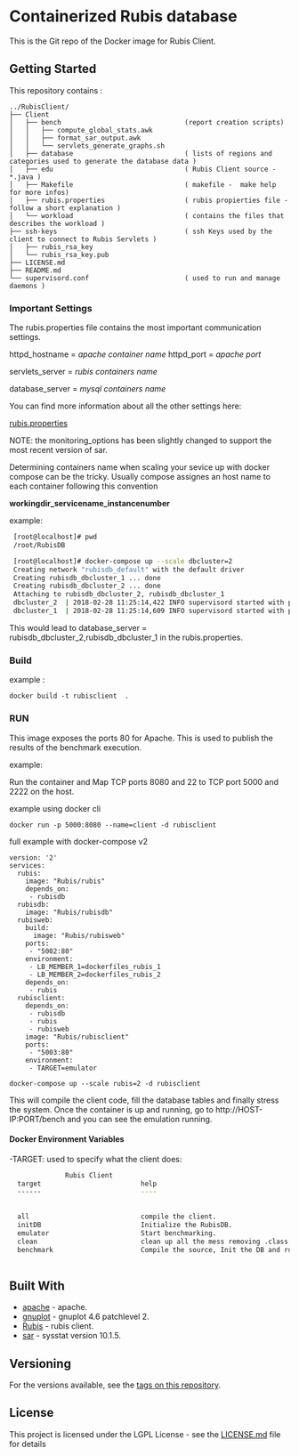 #  Containerized Rubis database

This is the Git repo of the Docker image for Rubis Client.

## Getting Started

This repository contains :

```
../RubisClient/
├── Client
│   ├── bench                               (report creation scripts)
│   │   ├── compute_global_stats.awk
│   │   ├── format_sar_output.awk
│   │   └── servlets_generate_graphs.sh
│   ├── database                            ( lists of regions and categories used to generate the database data )
│   ├── edu                                 ( Rubis Client source -  *.java )
│   ├── Makefile                            ( makefile -  make help for more infos)
│   ├── rubis.properties                    ( rubis propierties file - follow a short explanation )
│   └── workload                            ( contains the files that describes the workload ) 
├── ssh-keys                                ( ssh Keys used by the client to connect to Rubis Servlets )
│   ├── rubis_rsa_key
│   └── rubis_rsa_key.pub
├── LICENSE.md
├── README.md
└── supervisord.conf                        ( used to run and manage daemons )

```

### Important Settings

The rubis.properties file contains the most important communication settings.


httpd_hostname = *apache container name*
httpd_port = *apache port*

servlets_server = *rubis containers name*

database_server = *mysql containers name*

You can find more information about all the other settings here:

[rubis.properties](http://rubis.ow2.org/doc/properties_file.html)

NOTE: the monitoring_options has been slightly changed to support the most recent version of sar.

Determining containers name when scaling your sevice up with docker compose can be the tricky.
Usually compose assignes an host name to each container following this convention

**workingdir_servicename_instancenumber**

example: 
   
```bash
 [root@localhost]# pwd 
 /root/RubisDB

 [root@localhost]# docker-compose up --scale dbcluster=2
 Creating network "rubisdb_default" with the default driver
 Creating rubisdb_dbcluster_1 ... done
 Creating rubisdb_dbcluster_2 ... done
 Attaching to rubisdb_dbcluster_2, rubisdb_dbcluster_1
 dbcluster_2  | 2018-02-28 11:25:14,422 INFO supervisord started with pid 1
 dbcluster_1  | 2018-02-28 11:25:14,609 INFO supervisord started with pid 1
```
This would lead to database_server = rubisdb_dbcluster_2,rubisdb_dbcluster_1 in the rubis.properties.

### Build 

example :
```
docker build -t rubisclient  .
```

### RUN

This image exposes the ports 80 for Apache. This is used to publish the results of the benchmark execution.

example:

Run the container and Map TCP ports 8080 and 22 to TCP port 5000 and 2222 on the host.

example using docker cli

```
docker run -p 5000:8080 --name=client -d rubisclient
```

full example with docker-compose v2

```
version: '2'
services:
  rubis:
    image: "Rubis/rubis"
    depends_on:
     - rubisdb
  rubisdb:
    image: "Rubis/rubisdb"
  rubisweb:
    build:
      image: "Rubis/rubisweb"
    ports:
     - "5002:80"
    environment:
     - LB_MEMBER_1=dockerfiles_rubis_1
     - LB_MEMBER_2=dockerfiles_rubis_2
    depends_on:
     - rubis
  rubisclient:
    depends_on:
     - rubisdb
     - rubis
     - rubisweb
    image: "Rubis/rubisclient"
    ports:
     - "5003:80"
    environment:
     - TARGET=emulator
```

```
docker-compose up --scale rubis=2 -d rubisclient
```

This will compile the client code, fill the database tables and finally stress the system.
Once the container is up and running, go to http://HOST-IP:PORT/bench and you can see the emulation running.


#### Docker Environment Variables

-TARGET: used to specify what the client does:
         
 ```bash
               Rubis Client  
   target                         help
   ------                         ----
                               
                               
   all                            compile the client.
   initDB                         Initialize the RubisDB.
   emulator                       Start benchmarking.
   clean                          clean up all the mess removing .class.
   benchmark                      Compile the source, Init the DB and run the benchmark.
   
 ```

## Built With

* [apache](https://tomcat.apache.org/) - apache.
* [gnuplot](http://www.gnuplot.info/)  - gnuplot 4.6 patchlevel 2.
* [Rubis](http://rubis.ow2.org/doc)    - rubis client.
* [sar](http://sebastien.godard.pagesperso-orange.fr/) - sysstat version 10.1.5.
## Versioning

For the versions available, see the [tags on this repository](https://github.com/your/project/tags). 

## License

This project is licensed under the LGPL License - see the [LICENSE.md](LICENSE.md) file for details

